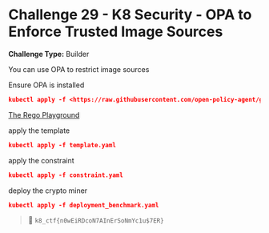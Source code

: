 #  Challenge 29 - K8 Security - OPA to Enforce Trusted Image Sources	

**Challenge Type:** Builder

You can use OPA to restrict image sources

Ensure OPA is installed

```json
kubectl apply -f <https://raw.githubusercontent.com/open-policy-agent/gatekeeper/release-3.5/deploy/gatekeeper.yaml>
```

[The Rego Playground](https://play.openpolicyagent.org/p/hsAhGBE2ar)

apply the template

```json
kubectl apply -f template.yaml
```

apply the constraint

```json
kubectl apply -f constraint.yaml
```

deploy the crypto miner

```json
kubectl apply -f deployment_benchmark.yaml
```

> 🏁 `k8_ctf{n0wEiRDcoN7AInErSoNmYc1u$7ER}`

